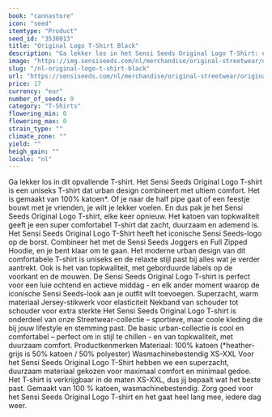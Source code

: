 ```yaml
---
book: "cannastore"
icon: "seed"
itemtype: "Product"
seed_id: "3530013"
title: "Original Logo T-Shirt Black"
description: "Ga lekker los in het Sensi Seeds Original Logo T-Shirt: een uniseks T-shirt dat urban design combineert met ultiem comfort. Koop nu online!"
image: "https://img.sensiseeds.com/nl/merchandise/original-streetwear/original-logo-t-shirt-black-image.png"
slug: "/nl-original-logo-t-shirt-black"
url: "https://sensiseeds.com/nl/merchandise/original-streetwear/original-logo-t-shirt-black?a_aid=cannastore"
price: 17
currency: "eur"
number_of_seeds: 0
category: "T-Shirts"
flowering_min: 0
flowering_max: 0
strain_type: ""
climate_zone: ""
yield: ""
heigh_gain: ""
locale: "nl"
---
```

Ga lekker los in dit opvallende T-shirt. Het Sensi Seeds Original Logo T-shirt is een uniseks T-shirt dat urban design combineert met ultiem comfort. Het is gemaakt van 100% katoen*. Of je naar de half pipe gaat of een feestje bouwt met je vrienden, je wilt je lekker voelen. En dus pak je het Sensi Seeds Original Logo T-shirt, elke keer opnieuw. Het katoen van topkwaliteit geeft je een super comfortabel T-shirt dat zacht, duurzaam en ademend is. Het Sensi Seeds Original Logo T-Shirt heeft het iconische Sensi Seeds-logo op de borst. Combineer het met de Sensi Seeds Joggers en Full Zipped Hoodie, en je bent klaar om te gaan. Het moderne urban design van dit comfortabele T-shirt is uniseks en de relaxte stijl past bij alles wat je verder aantrekt. Ook is het van topkwaliteit, met geborduurde labels op de voorkant en de mouwen. De Sensi Seeds Original Logo T-shirt is perfect voor een luie ochtend en actieve middag - en elk ander moment waarop de iconische Sensi Seeds-look aan je outfit wilt toevoegen. Superzacht, warm materiaal Jersey-stikwerk voor elasticiteit Nekband van schouder tot schouder voor extra sterkte Het Sensi Seeds Original Logo T-shirt is onderdeel van onze Streetwear-collectie – sportieve, maar coole kleding die bij jouw lifestyle en stemming past. De basic urban-collectie is cool en comfortabel – perfect om in stijl te chillen - en van topkwaliteit, met duurzaam comfort. Productkenmerken Materiaal: 100% katoen (*heather-grijs is 50% katoen / 50% polyester) Wasmachinebestendig XS-XXL Voor het Sensi Seeds Original Logo T-Shirt hebben we een superzacht, duurzaam materiaal gekozen voor maximaal comfort en minimaal gedoe. Het T-shirt is verkrijgbaar in de maten XS-XXL, dus jij bepaalt wat het beste past. Gemaakt van 100 % katoen, wasmachinebestendig. Zorg goed voor het Sensi Seeds Original Logo T-shirt en het gaat heel lang mee, iedere dag weer.
